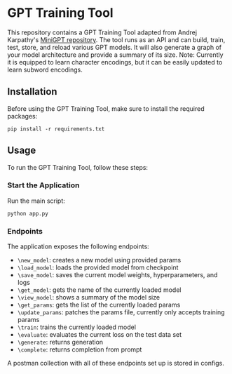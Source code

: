 
# GPT Training Tool

This repository contains a GPT Training Tool adapted from Andrej Karpathy's [MiniGPT repository](https://github.com/karpathy/minGPT).
The tool runs as an API and can build, train, test, store, and reload various GPT models.
It will also generate a graph of your model architecture and provide a summary of its size.
Note: Currently it is equipped to learn character encodings, but it can be easily updated to learn subword encodings.

## Installation

Before using the GPT Training Tool, make sure to install the required packages:

```shell
pip install -r requirements.txt
```

## Usage

To run the GPT Training Tool, follow these steps:

### Start the Application

Run the main script:

```shell
python app.py
```

### Endpoints

The application exposes the following endpoints:
- `\new_model`: creates a new model using provided params
- `\load_model`: loads the provided model from checkpoint
- `\save_model`: saves the current model weights, hyperparameters, and logs
- `\get_model`: gets the name of the currently loaded model
- `\view_model`: shows a summary of the model size
- `\get_params`: gets the list of the currently loaded params
- `\update_params`: patches the params file, currently only accepts training params
- `\train`: trains the currently loaded model
- `\evaluate`: evaluates the current loss on the test data set
- `\generate`: returns generation
- `\complete`: returns completion from prompt

A postman collection with all of these endpoints set up is stored in configs.
